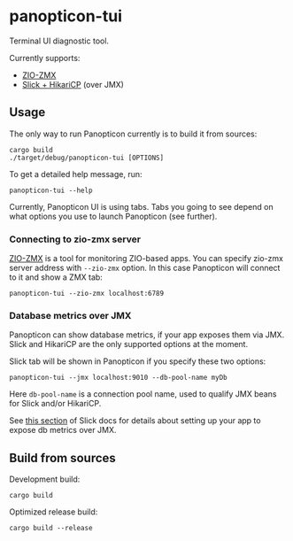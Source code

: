 # panopticon-tui

Terminal UI diagnostic tool.

Currently supports:
- [ZIO-ZMX](https://github.com/zio/zio-zmx)
- [Slick + HikariCP](https://scala-slick.org/doc/3.2.0/config.html#monitoring) (over JMX)

## Usage

The only way to run Panopticon currently is to build it from sources:
```
cargo build
./target/debug/panopticon-tui [OPTIONS]
```

To get a detailed help message, run:
```
panopticon-tui --help
```

Currently, Panopticon UI is using tabs. Tabs you going to see depend on what options you use to launch Panopticon (see further).

### Connecting to zio-zmx server

[ZIO-ZMX](https://github.com/zio/zio-zmx) is a tool for monitoring ZIO-based apps.
You can specify zio-zmx server address with `--zio-zmx` option. In this case Panopticon will connect to it and show a ZMX tab:
```
panopticon-tui --zio-zmx localhost:6789
```

### Database metrics over JMX

Panopticon can show database metrics, if your app exposes them via JMX. Slick and HikariCP are the only supported options at the moment.

Slick tab will be shown in Panopticon if you specify these two options:

```
panopticon-tui --jmx localhost:9010 --db-pool-name myDb
```

Here `db-pool-name` is a connection pool name, used to qualify JMX beans for Slick and/or HikariCP. 

See [this section](https://scala-slick.org/doc/3.2.0/config.html#monitoring) of Slick docs for details about setting up your app to expose db metrics over JMX.


## Build from sources

Development build:
```
cargo build
```

Optimized release build:
```
cargo build --release
```
